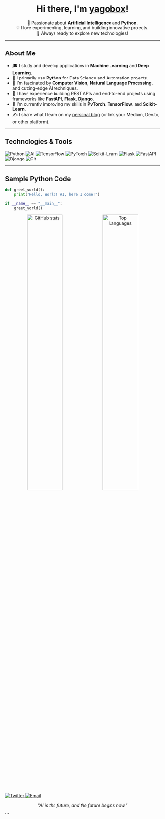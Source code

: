 <!-- Banner or cover image (optional) -->
<!-- You can create a custom banner, for example using: https://www.canva.com/ -->
<p align="center">
 <!-- <img src="https://user-images.githubusercontent.com/71378970/230751885-a7a5ef7d-7a6a-45b3-8c2f-fbbd6f59fe30.png" alt="Banner" width="100%" />-->
</p>

<!-- Title and greeting -->
<h1 align="center">Hi there, I'm <a href="[https://github.com/YOUR_USERNAME](https://github.com/yagobox)" target="_blank">yagobox</a>!</h1>

<!-- Short description with emojis to make it more engaging -->
<p align="center">
  🤖 Passionate about <strong>Artificial Intelligence</strong> and <strong>Python</strong>.<br/>
  💡 I love experimenting, learning, and building innovative projects.<br/>
  🚀 Always ready to explore new technologies!
</p>

---

## About Me

- 🎓 I study and develop applications in **Machine Learning** and **Deep Learning**.  
- 🐍 I primarily use **Python** for Data Science and Automation projects.  
- 🔎 I’m fascinated by **Computer Vision**, **Natural Language Processing**, and cutting-edge AI techniques.  
- 💼 I have experience building REST APIs and end-to-end projects using frameworks like **FastAPI**, **Flask**, **Django**.  
- 🌱 I’m currently improving my skills in **PyTorch**, **TensorFlow**, and **Scikit-Learn**.  
- ✍️ I share what I learn on my [personal blog](#) (or link your Medium, Dev.to, or other platform).  

---

## Technologies & Tools

<p align="left">
  <!-- Custom badges via shields.io -->
  <img src="https://img.shields.io/badge/Python-3.x-blue?style=for-the-badge&logo=python" alt="Python"/>
  <img src="https://img.shields.io/badge/AI-%F0%9F%A4%96-red?style=for-the-badge" alt="AI"/>
  <img src="https://img.shields.io/badge/TensorFlow-2.x-ff6f00?style=for-the-badge&logo=tensorflow" alt="TensorFlow"/>
  <img src="https://img.shields.io/badge/PyTorch-2.x-%23EE4C2C?style=for-the-badge&logo=pytorch" alt="PyTorch"/>
  <img src="https://img.shields.io/badge/Scikit--Learn-0.24-FFAD00?style=for-the-badge&logo=scikit-learn" alt="Scikit-Learn"/>
  <img src="https://img.shields.io/badge/Flask-2.0-lightgrey?style=for-the-badge&logo=flask" alt="Flask"/>
  <img src="https://img.shields.io/badge/FastAPI-0.70-109989?style=for-the-badge&logo=fastapi" alt="FastAPI"/>
  <img src="https://img.shields.io/badge/Django-3.x-092E20?style=for-the-badge&logo=django" alt="Django"/>
  <img src="https://img.shields.io/badge/Git-F05032?style=for-the-badge&logo=git&logoColor=white" alt="Git"/>
</p>

---

## Sample Python Code

```python
def greet_world():
    print("Hello, World! AI, here I come!")

if __name__ == "__main__":
    greet_world()
```

<p align="center">
  <!-- Stats card (requires username="YOUR_USERNAME") -->
  <img width="48%" src="https://github-readme-stats.vercel.app/api?username=yagobox&show_icons=true&theme=radical" alt="GitHub stats">
  <img width="48%" src="https://github-readme-stats.vercel.app/api/top-langs/?username=yagobox&layout=compact&theme=radical" alt="Top Languages">
</p>
<p align="center">
 <!-- <img src="https://github-readme-activity-graph.cyclic.app/graph?username=yagobox&theme=redical" alt="GitHub Activity Graph" />-->
</p>
<p align="left">
  <!-- Social icons (LinkedIn, Twitter, etc.) -->
  <a href="https://twitter.com/YOUR_USERNAME" target="_blank">
    <img src="https://img.shields.io/badge/Twitter-%231DA1F2.svg?style=for-the-badge&logo=twitter&logoColor=white" alt="Twitter"/>
  </a>
  <a href="mailto:maracubs1907@gmail.com" target="_blank">
    <img src="https://img.shields.io/badge/Email-D14836?style=for-the-badge&logo=gmail&logoColor=white" alt="Email"/>
  </a>
</p>
<p align="center">
  <em>"AI is the future, and the future begins now."</em>
</p>
```
